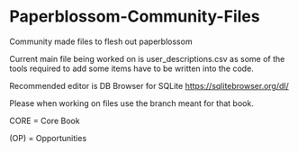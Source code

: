 # Paperblossom-Community-Files
Community made files to flesh out paperblossom

Current main file being worked on is user_descriptions.csv as some of the tools required to add some items have to be
written into the code.

Recommended editor is DB Browser for SQLite
https://sqlitebrowser.org/dl/

Please when working on files use the branch meant for that book.

CORE = Core Book


(OP) = Opportunities
